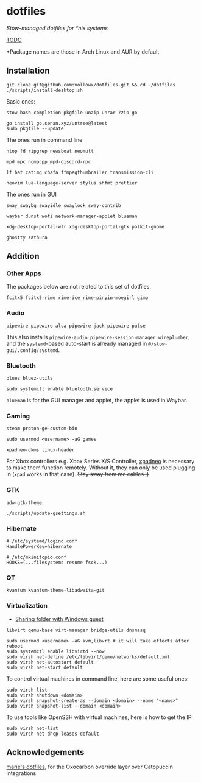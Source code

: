 # dotfiles

_Stow-managed dotfiles for *nix systems_

[TODO](./TODO.md)

*Package names are those in Arch Linux and AUR by default

## Installation

    git clone git@github.com:vollowx/dotfiles.git && cd ~/dotfiles
    ./scripts/install-desktop.sh

Basic ones:

`stow bash-completion pkgfile unzip unrar 7zip go`

    go install go.senan.xyz/untree@latest
    sudo pkgfile --update

The ones run in command line

`htop fd ripgrep newsboat neomutt`

`mpd mpc ncmpcpp mpd-discord-rpc`

`lf bat catimg chafa ffmpegthumbnailer transmission-cli`

`neovim lua-language-server stylua shfmt prettier`

The ones run in GUI

`sway swaybg swayidle swaylock sway-contrib`

`waybar dunst wofi network-manager-applet blueman`

`xdg-desktop-portal-wlr xdg-desktop-portal-gtk polkit-gnome`

`ghostty zathura`

## Addition

### Other Apps

The packages below are not related to this set of dotfiles.

`fcitx5 fcitx5-rime rime-ice rime-pinyin-moegirl gimp`

### Audio

`pipewire pipewire-alsa pipewire-jack pipewire-pulse`

This also installs `pipewire-audio pipewire-session-manager wireplumber`, and
the `systemd`-based auto-start is already managed in
`@/stow-gui/.config/systemd`.

### Bluetooth

`bluez bluez-utils`

    sudo systemctl enable bluetooth.service

`blueman` is for the GUI manager and applet, the applet is used in Waybar.

### Gaming

`steam proton-ge-custom-bin`

    sudo usermod <username> -aG games

`xpadneo-dkms linux-header`

For Xbox controllers e.g. Xbox Series X/S Controller,
[xpadneo](https://github.com/atar-axis/xpadneo) is necessary to make them
function remotely. Without it, they can only be used plugging in (`xpad` works
in that case).
<del>Stay sway from me cables :)</del>

### GTK

`adw-gtk-theme`

    ./scripts/update-gsettings.sh

### Hibernate

```
# /etc/systemd/logind.conf
HandlePowerKey=hibernate
```

```
# /etc/mkinitcpio.conf
HOOKS=(...filesystems resume fsck...)
```

### QT

`kvantum kvantum-theme-libadwaita-git`

### Virtualization

- [Sharing folder with Windows guest](https://www.debugpoint.com/kvm-share-folder-windows-guest/)

`libvirt qemu-base virt-manager bridge-utils dnsmasq`

    sudo usermod <username> -aG kvm,libvrt # it will take effects after reboot
    sudo systemctl enable libvirtd --now
    sudo virsh net-define /etc/libvirt/qemu/networks/default.xml
    sudo virsh net-autostart default
    sudo virsh net-start default

To control virtual machines in command line, here are some useful ones:

    sudo virsh list
    sudo virsh shutdown <domain>
    sudo virsh snapshot-create-as --domain <domain> --name "<name>"
    sudo virsh snapshot-list --domain <domain>

To use tools like OpenSSH with virtual machines, here is how to get the IP:

    sudo virsh net-list
    sudo virsh net-dhcp-leases default

## Acknowledgements

[marie's dotfiles](https://github.com/mariesavch/dotfiles), for the Oxocarbon override layer over Catppuccin integrations
